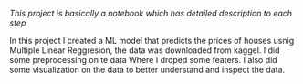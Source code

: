 *This project is basically a notebook which has detailed description to each step*

In this project I created a ML model that predicts the prices of houses usnig Multiple Linear Reggresion, the data was downloaded from kaggel. I did some preprocessing on te data 
Where I droped some featers. I also did some visualization on the data to better understand and inspect the data.  
